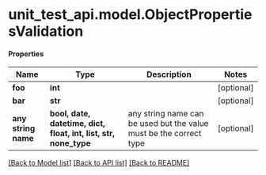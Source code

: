 # unit_test_api.model.ObjectPropertiesValidation

#### Properties
Name | Type | Description | Notes
------------ | ------------- | ------------- | -------------
**foo** | **int** |  | [optional] 
**bar** | **str** |  | [optional] 
**any string name** | **bool, date, datetime, dict, float, int, list, str, none_type** | any string name can be used but the value must be the correct type | [optional]

[[Back to Model list]](../../README.md#documentation-for-models) [[Back to API list]](../../README.md#documentation-for-api-endpoints) [[Back to README]](../../README.md)


